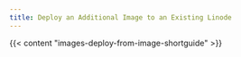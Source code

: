```yaml
---
title: Deploy an Additional Image to an Existing Linode
---
```


{{< content "images-deploy-from-image-shortguide" >}}
